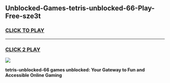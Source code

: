 
## Unblocked-Games-tetris-unblocked-66-Play-Free-sze3t
<h3>
<a href="https://premium76.site?title=tetris-unblocked-66&ref=18A">CLICK TO PLAY</a></h3>
<hr>

<h3>
<a href="https://premium76.site?title=tetris-unblocked-66&ref=18A">CLICK 2 PLAY</a>
  
</h3>

<a href="https://premium76.site?title=tetris-unblocked-66&ref=18A"><img src="https://clearcache.store/games.png"></a>


**tetris-unblocked-66 games unblocked: Your Gateway to Fun and Accessible Online Gaming**
